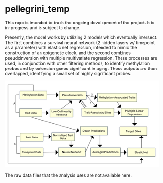 # pellegrini_temp

This repo is intended to track the ongoing development of the project. It is in-progress and is subject to change.

Presently, the model works by utilizing 2 models which eventually intersect. The first combines a survival neural network (2 hidden layers w/ timepoint as a parameter) with elastic net regression, intended to mimic the construction of an epigenetic clock, and the second combines pseudoinversion with multiple multivariate regression. These processes are used, in conjunction with other filtering methods, to identify methylation probes and by extension genes significant in aging. These outputs are then overlapped, identifying a small set of highly significant probes.

![](data_analysis_overview.png)

The raw data files that the analysis uses are not available here.
